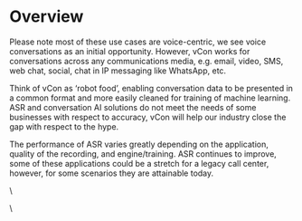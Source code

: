 # Overview

Please note most of these use cases are voice-centric, we see voice conversations as an initial opportunity. However, vCon works for conversations across any communications media, e.g. email, video, SMS, web chat, social, chat in IP messaging like WhatsApp, etc.&#x20;

Think of vCon as ‘robot food’, enabling conversation data to be presented in a common format and more easily cleaned for training of machine learning. ASR and conversation AI solutions do not meet the needs of some businesses with respect to accuracy, vCon will help our industry close the gap with respect to the hype.

The performance of ASR varies greatly depending on the application, quality of the recording, and engine/training. ASR continues to improve, some of these applications could be a stretch for a legacy call center, however, for some scenarios they are attainable today.

\


\
